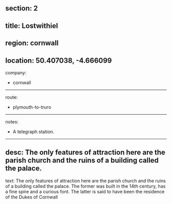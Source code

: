section: 2
----
title: Lostwithiel
----
region: cornwall
----
location: 50.407038, -4.666099
----
company:
- cornwall
----
route:
- plymouth-to-truro
----
notes:
- A telegraph station.
----
desc: The only features of attraction here are the parish church and the ruins of a building called the palace.
----
text: The only features of attraction here are the parish church and the ruins of a building called the palace. The former was built in the 14th century, has a fine spire and a curious font. The latter is said to have been the residence of the Dukes of Cornwall
